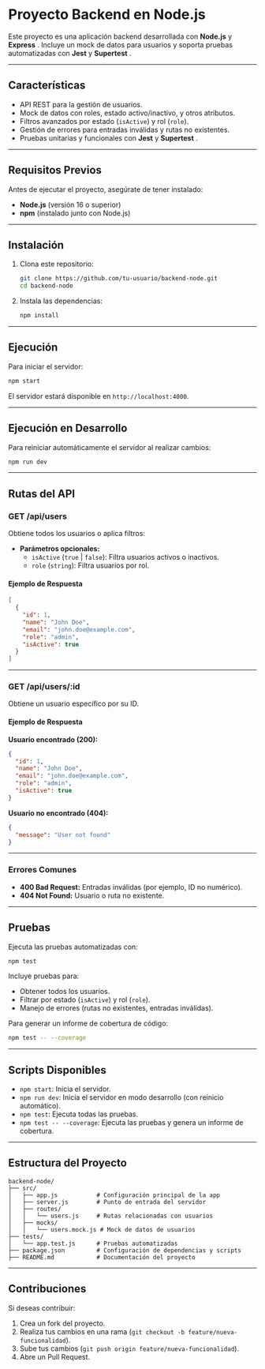 
# **Proyecto Backend en Node.js**

Este proyecto es una aplicación backend desarrollada con **Node.js** y  **Express** . Incluye un mock de datos para usuarios y soporta pruebas automatizadas con **Jest** y  **Supertest** .

---

## **Características**

* API REST para la gestión de usuarios.
* Mock de datos con roles, estado activo/inactivo, y otros atributos.
* Filtros avanzados por estado (`isActive`) y rol (`role`).
* Gestión de errores para entradas inválidas y rutas no existentes.
* Pruebas unitarias y funcionales con **Jest** y  **Supertest** .

---

## **Requisitos Previos**

Antes de ejecutar el proyecto, asegúrate de tener instalado:

* **Node.js** (versión 16 o superior)
* **npm** (instalado junto con Node.js)

---

## **Instalación**

1. Clona este repositorio:
   ```bash
   git clone https://github.com/tu-usuario/backend-node.git
   cd backend-node
   ```
2. Instala las dependencias:
   ```bash
   npm install
   ```

---

## **Ejecución**

Para iniciar el servidor:

```bash
npm start
```

El servidor estará disponible en `http://localhost:4000`.

---

## **Ejecución en Desarrollo**

Para reiniciar automáticamente el servidor al realizar cambios:

```bash
npm run dev
```

---

## **Rutas del API**

### **GET /api/users**

Obtiene todos los usuarios o aplica filtros:

* **Parámetros opcionales:**
  * `isActive` (`true` | `false`): Filtra usuarios activos o inactivos.
  * `role` (`string`): Filtra usuarios por rol.

#### **Ejemplo de Respuesta**

```json
[
  {
    "id": 1,
    "name": "John Doe",
    "email": "john.doe@example.com",
    "role": "admin",
    "isActive": true
  }
]
```

---

### **GET /api/users/:id**

Obtiene un usuario específico por su ID.

#### **Ejemplo de Respuesta**

**Usuario encontrado (200):**

```json
{
  "id": 1,
  "name": "John Doe",
  "email": "john.doe@example.com",
  "role": "admin",
  "isActive": true
}
```

**Usuario no encontrado (404):**

```json
{
  "message": "User not found"
}
```

---

### **Errores Comunes**

* **400 Bad Request:** Entradas inválidas (por ejemplo, ID no numérico).
* **404 Not Found:** Usuario o ruta no existente.

---

## **Pruebas**

Ejecuta las pruebas automatizadas con:

```bash
npm test
```

Incluye pruebas para:

* Obtener todos los usuarios.
* Filtrar por estado (`isActive`) y rol (`role`).
* Manejo de errores (rutas no existentes, entradas inválidas).

Para generar un informe de cobertura de código:

```bash
npm test -- --coverage
```

---

## **Scripts Disponibles**

* `npm start`: Inicia el servidor.
* `npm run dev`: Inicia el servidor en modo desarrollo (con reinicio automático).
* `npm test`: Ejecuta todas las pruebas.
* `npm test -- --coverage`: Ejecuta las pruebas y genera un informe de cobertura.

---

## **Estructura del Proyecto**

```
backend-node/
├── src/
│   ├── app.js           # Configuración principal de la app
│   ├── server.js        # Punto de entrada del servidor
│   ├── routes/
│   │   └── users.js     # Rutas relacionadas con usuarios
│   ├── mocks/
│   │   └── users.mock.js # Mock de datos de usuarios
├── tests/
│   └── app.test.js      # Pruebas automatizadas
├── package.json         # Configuración de dependencias y scripts
├── README.md            # Documentación del proyecto
```

---

## **Contribuciones**

Si deseas contribuir:

1. Crea un fork del proyecto.
2. Realiza tus cambios en una rama (`git checkout -b feature/nueva-funcionalidad`).
3. Sube tus cambios (`git push origin feature/nueva-funcionalidad`).
4. Abre un Pull Request.
